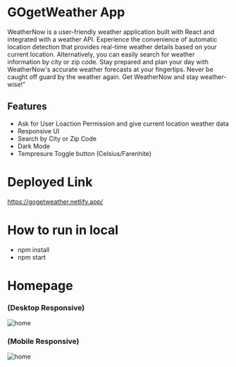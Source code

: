 # GOgetWeather App
WeatherNow is a user-friendly weather application built with React and integrated with a weather API. Experience the convenience of automatic location detection that provides real-time weather details based on your current location. Alternatively, you can easily search for weather information by city or zip code. Stay prepared and plan your day with WeatherNow's accurate weather forecasts at your fingertips. Never be caught off guard by the weather again. Get WeatherNow and stay weather-wise!"

## Features
- Ask for User Loaction Permission and give current location weather data
- Responsive UI
- Search by City or Zip Code
- Dark Mode
- Tempresure Toggle button (Celsius/Farenhite)

# Deployed Link
https://gogetweather.netlify.app/

# How to run in local
- npm install
- npm start

# Homepage 
### (Desktop Responsive)
![home](https://imgur.com/qJOssz9.png)

### (Mobile Responsive)
![home](https://imgur.com/fkTHc1a.png)
